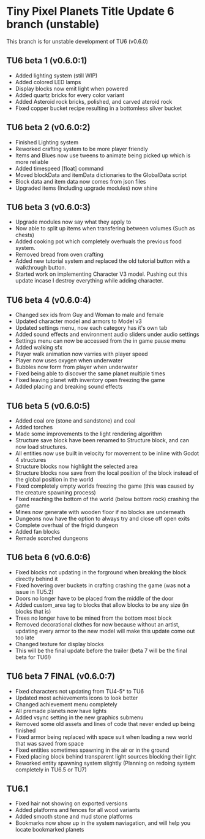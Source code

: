 # Tiny Pixel Planets Title Update 6 branch (unstable)
This branch is for unstable development of TU6 (v0.6.0)

## TU6 beta 1 (v0.6.0:1)
- Added lighting system (still WIP)
- Added colored LED lamps
- Display blocks now emit light when powered
- Added quartz bricks for every color variant
- Added Asteroid rock bricks, polished, and carved ateroid rock
- Fixed copper bucket recipe resulting in a bottomless silver bucket
## TU6 beta 2 (v0.6.0:2)
- Finished Lighting system
- Reworked crafting system to be more player friendly
- Items and Blues now use tweens to animate being picked up which is more reliable
- Added timespeed [float] command
- Moved blockData and itemData dictionaries to the GlobalData script
- Block data and item data now comes from json files
- Upgraded items (Including upgrade modules) now shine
## TU6 beta 3 (v0.6.0:3)
- Upgrade modules now say what they apply to
- Now able to split up items when transfering between volumes (Such as chests)
- Added cooking pot which completely overhuals the previous food system.
- Removed bread from oven crafting
- Added new tutorial system and replaced the old tutorial button with a walkthrough button.
- Started work on implementing Character V3 model. Pushing out this update incase I destroy everything while adding character.
## TU6 beta 4 (v0.6.0:4)
- Changed sex ids from Guy and Woman to male and female
- Updated character model and armors to Model v3
- Updated settings menu, now each category has it's own tab
- Added sound effects and environment audio sliders under audio settings
- Settings menu can now be accessed from the in game pause menu
- Added walking sfx
- Player walk animation now varries with player speed
- Player now uses oxygen when underwater
- Bubbles now form from player when underwater
- Fixed being able to discover the same planet multiple times
- Fixed leaving planet with inventory open freezing the game
- Added placing and breaking sound effects
## TU6 beta 5 (v0.6.0:5)
- Added coal ore (stone and sandstone) and coal
- Added torches
- Made some improvements to the light rendering algorithm
- Structure save block have been renamed to Structure block, and can now load structures.
- All entities now use built in velocity for movement to be inline with Godot 4 structures
- Structure blocks now highlight the selected area
- Structure blocks now save from the local position of the block instead of the global position in the world
- Fixed completely empty worlds freezing the game (this was caused by the creature spawning process)
- Fixed reaching the bottom of the world (below bottom rock) crashing the game
- Mines now generate with wooden floor if no blocks are underneath
- Dungeons now have the option to always try and close off open exits
- Complete overhual of the frigid dungeon
- Added fan blocks
- Remade scorched dungeons
## TU6 beta 6 (v0.6.0:6)
- Fixed blocks not updating in the forground when breaking the block directly behind it
- Fixed hovering over buckets in crafting crashing the game (was not a issue in TU5.2)
- Doors no longer have to be placed from the middle of the door
- Added custom_area tag to blocks that allow blocks to be any size (in blocks that is)
- Trees no longer have to be mined from the bottom most block
- Removed decorational clothes for now because without an artist, updating every armor to the new model will make this update come out too late
- Changed texture for display blocks
- This will be the final update before the trailer (beta 7 will be the final beta for TU6!)
## TU6 beta 7 FINAL (v0.6.0:7)
- Fixed characters not updating from TU4-5* to TU6
- Updated most achievements icons to look better
- Changed achievement menu completely
- All premade planets now have lights
- Added vsync setting in the new graphics submenu
- Removed some old assets and lines of code that never ended up being finished
- Fixed armor being replaced with space suit when loading a new world that was saved from space
- Fixed entities sometimes spawning in the air or in the ground
- Fixed placing block behind transparent light sources blocking their light
- Reworked entity spawning system slightly (Planning on redoing system completely in TU6.5 or TU7)
## TU6.1
- Fixed hair not showing on exported versions
- Added platforms and fences for all wood variants
- Added smooth stone and mud stone platforms
- Bookmarks now show up in the system naviagation, and will help you locate bookmarked planets
